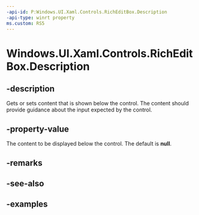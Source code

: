```yaml
---
-api-id: P:Windows.UI.Xaml.Controls.RichEditBox.Description
-api-type: winrt property
ms.custom: RS5
---
```


<!-- Property syntax.
public object Description { get;  set; }
-->

# Windows.UI.Xaml.Controls.RichEditBox.Description

## -description

Gets or sets content that is shown below the control. The content should provide guidance about the input expected by the control.



## -property-value

The content to be displayed below the control. The default is **null**.

## -remarks

## -see-also

## -examples

